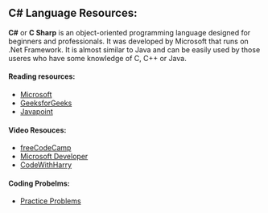 ## C# Language Resources:
**C#** or **C Sharp** is an object-oriented programming language designed for beginners and professionals. It was developed by Microsoft that runs on .Net Framework.
It is almost similar to Java and can be easily used by those useres who have some knowledge of C, C++ or Java.

#### Reading resources:
 * [Microsoft](https://learn.microsoft.com/en-us/dotnet/csharp/tour-of-csharp)
 * [GeeksforGeeks](https://www.geeksforgeeks.org/csharp-programming-language/)
 * [Javapoint](https://www.javatpoint.com/c-sharp-tutorial)

#### Video Resouces:
* [freeCodeCamp](https://youtu.be/GhQdlIFylQ8)
* [Microsoft Developer](https://youtu.be/0QUgvfuKvWU)
* [CodeWithHarry](https://youtu.be/SuLiu5AK9Ps)

#### Coding Probelms:
* [Practice Problems](https://www.w3resource.com/csharp-exercises)
